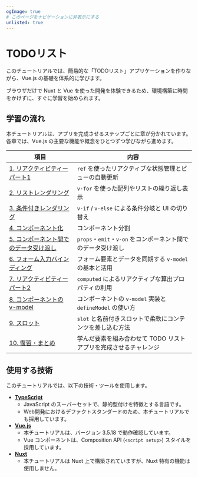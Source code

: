 ```yaml
---
ogImage: true
# このページをナビゲーションに非表示にする
unlisted: true
---
```


# TODOリスト

このチュートリアルでは、簡易的な「TODOリスト」アプリケーションを作りながら、Vue.js の基礎を体系的に学びます。

ブラウザだけで Nuxt と Vue を使った開発を体験できるため、環境構築に時間をかけずに、すぐに学習を始められます。

## 学習の流れ

本チュートリアルは、アプリを完成させるステップごとに章が分かれています。
各章では、Vue.js の主要な機能や概念をひとつずつ学びながら進めます。

| 項目                                                                  | 内容                                                             |
| --------------------------------------------------------------------- | ---------------------------------------------------------------- |
| [1. リアクティビティー パート1](todo-list/reactivity-1)               | `ref` を使ったリアクティブな状態管理とビューの自動更新           |
| [2. リストレンダリング](todo-list/list-rendering)                     | `v-for` を使った配列やリストの繰り返し表示                       |
| [3. 条件付きレンダリング](todo-list/conditional)                      | `v-if` / `v-else` による条件分岐と UI の切り替え                 |
| [4. コンポーネント化](todo-list/componentization-1)                   | コンポーネント分割                                               |
| [5. コンポーネント間でのデータ受け渡し](todo-list/componentization-2) | `props`・`emit`・`v-on` をコンポーネント間でのデータ受け渡し     |
| [6. フォーム入力バインディング](todo-list/v-model)                    | フォーム要素とデータを同期する `v-model` の基本と活用            |
| [7. リアクティビティー パート2](todo-list/reactivity-2)               | `computed` によるリアクティブな算出プロパティの利用              |
| [8. コンポーネントの v-model](todo-list/componentization-3)           | コンポーネントの `v-model` 実装と `defineModel` の使い方         |
| [9. スロット](todo-list/slot)                                         | `slot` と名前付きスロットで柔軟にコンテンツを差し込む方法        |
| [10. 復習・まとめ](todo-list/retrospective)                           | 学んだ要素を組み合わせて TODO リストアプリを完成させるチャレンジ |

## 使用する技術

このチュートリアルでは、以下の技術・ツールを使用します。

- [**TypeScript**](https://www.typescriptlang.org/)
  - JavaScript のスーパーセットで、静的型付けを特徴とする言語です。
  - Web開発におけるデファクトスタンダードのため、本チュートリアルでも採用しています。
- [**Vue.js**](https://ja.vuejs.org/)
  - 本チュートリアルは、バージョン 3.5.18 で動作確認しています。
  - Vue コンポーネントは、Composition API (`<script setup>`) スタイルを採用しています。
- [**Nuxt**](https://nuxt.com/)
  - 本チュートリアルは Nuxt 上で構築されていますが、Nuxt 特有の機能は使用しません。
